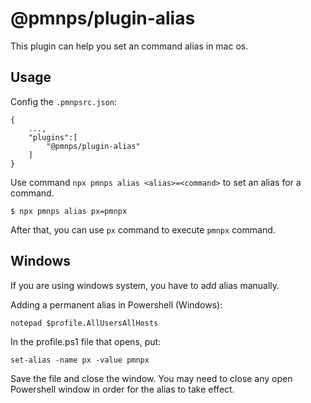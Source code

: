 # @pmnps/plugin-alias

This plugin can help you set an command alias in mac os.

## Usage

Config the `.pmnpsrc.json`:

```
{
    ...,
    "plugins":[
        "@pmnps/plugin-alias"
    ]
}
```
Use command `npx pmnps alias <alias>=<command>` to set an alias for a command.

```
$ npx pmnps alias px=pmnpx
```

After that, you can use `px` command to execute `pmnpx` command.

## Windows

If you are using windows system, you have to add alias manually.

Adding a permanent alias in Powershell (Windows):

```
notepad $profile.AllUsersAllHosts
```

In the profile.ps1 file that opens, put:

```
set-alias -name px -value pmnpx
```

Save the file and close the window. You may need to close any open Powershell window in order for the alias to take effect.